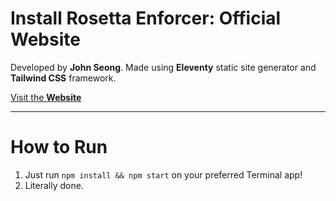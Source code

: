 # Install Rosetta Enforcer: Official Website
 Developed by **John Seong**. Made using **Eleventy** static site generator and **Tailwind CSS** framework.
 
 [Visit the **Website**](https://install-rosetta-enforcer.netlify.app)

 ---

 # How to Run
 1. Just run ```npm install && npm start``` on your preferred Terminal app!
 2. Literally done.
